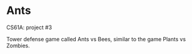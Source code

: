 # Ants

CS61A: project #3

Tower defense game called Ants vs Bees, similar to the game Plants vs Zombies.
